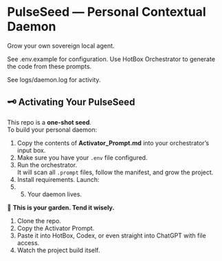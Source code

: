 # PulseSeed — Personal Contextual Daemon

Grow your own sovereign local agent.

See .env.example for configuration.
Use HotBox Orchestrator to generate the code from these prompts.

See logs/daemon.log for activity.


## 🗝️ Activating Your PulseSeed

This repo is a **one-shot seed**.  
To build your personal daemon:

1. Copy the contents of **Activator_Prompt.md** into your orchestrator’s input box.
2. Make sure you have your `.env` file configured.
3. Run the orchestrator.  
   It will scan all `.prompt` files, follow the manifest, and grow the project.
4. Install requirements. Launch:
5. 5. Your daemon lives.

🌱 **This is your garden. Tend it wisely.**

1. Clone the repo.
2. Copy the Activator Prompt.
3. Paste it into HotBox, Codex, or even straight into ChatGPT with file access.
4. Watch the project build itself.
